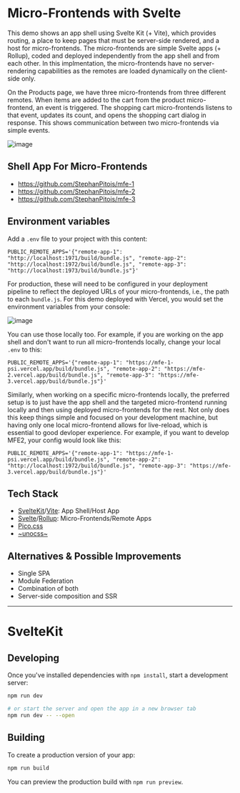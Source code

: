 # Micro-Frontends with Svelte

This demo shows an app shell using Svelte Kit (+ Vite), which provides routing, a place to keep pages that must be server-side rendered, and a host
for micro-frontends. The micro-frontends are simple Svelte apps (+ Rollup), coded and deployed independently from the app shell and from each other. 
In this implmentation, the micro-frontends have no server-rendering capabilities as the remotes are loaded dynamically on the client-side only.

On the Products page, we have three micro-frontends from three different remotes. When items are added to the cart from the product micro-frontend,
an event is triggered. The shopping cart micro-frontends listens to that event, updates its count, and opens the shopping cart dialog in response. 
This shows communication between two micro-frontends via simple events.

![image](https://user-images.githubusercontent.com/1167497/216772063-62e5822a-303c-4c81-b77d-867252aedfd3.png)

## Shell App For Micro-Frontends

- https://github.com/StephanPitois/mfe-1
- https://github.com/StephanPitois/mfe-2
- https://github.com/StephanPitois/mfe-3

## Environment variables

Add a `.env` file to your project with this content:

```
PUBLIC_REMOTE_APPS='{"remote-app-1": "http://localhost:1971/build/bundle.js", "remote-app-2": "http://localhost:1972/build/bundle.js", "remote-app-3": "http://localhost:1973/build/bundle.js"}'
```

For production, these will need to be configured in your deployment pipeline
to reflect the deployed URLs of your micro-frontends, i.e., the path to each
`bundle.js`. For this demo deployed with Vercel, you would set the environment variables from your console:

![image](https://user-images.githubusercontent.com/1167497/208299703-999e67ea-76ec-43cd-bcdd-6b6b0b58b14f.png)

You can use those locally too. For example, if you are working on the app shell and don't want to run all
micro-frontends locally, change your local `.env` to this:

```
PUBLIC_REMOTE_APPS='{"remote-app-1": "https://mfe-1-psi.vercel.app/build/bundle.js", "remote-app-2": "https://mfe-2.vercel.app/build/bundle.js", "remote-app-3": "https://mfe-3.vercel.app/build/bundle.js"}'
```

Similarly, when working on a specific micro-frontends locally, the preferred setup is to just have the app shell and the targeted micro-frontend
running locally and then using deployed micro-frontends for the rest. Not only does this keep things simple and
focused on your development machine, but having only one local micro-frontend allows for live-reload, which is essential
to good devloper experience. For example, if you want to develop MFE2, your config would look like this:

```
PUBLIC_REMOTE_APPS='{"remote-app-1": "https://mfe-1-psi.vercel.app/build/bundle.js", "remote-app-2": "http://localhost:1972/build/bundle.js", "remote-app-3": "https://mfe-3.vercel.app/build/bundle.js"}'
```

## Tech Stack

- [SvelteKit](https://kit.svelte.dev/)/[Vite](https://vitejs.dev/): App Shell/Host App
- [Svelte](https://svelte.dev/)/[Rollup](https://github.com/sveltejs/rollup-plugin-svelte): Micro-Frontends/Remote Apps 
- [Pico.css](https://picocss.com/)
- [~unocss~](https://github.com/unocss/unocss/tree/main/packages/runtime)

## Alternatives & Possible Improvements

- Single SPA
- Module Federation
- Combination of both
- Server-side composition and SSR

---

# SvelteKit

## Developing

Once you've installed dependencies with `npm install`, start a development server:

```bash
npm run dev

# or start the server and open the app in a new browser tab
npm run dev -- --open
```

## Building

To create a production version of your app:

```bash
npm run build
```

You can preview the production build with `npm run preview`.
